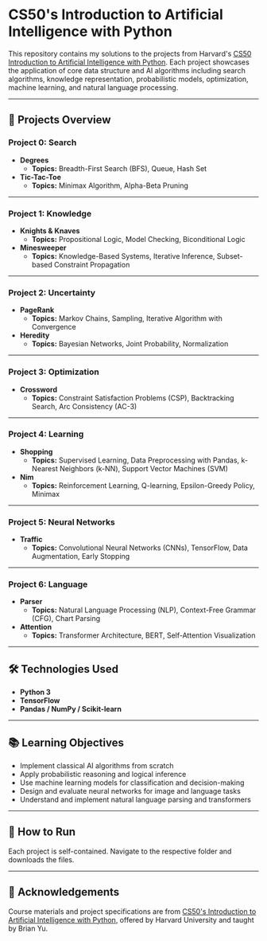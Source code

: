 # CS50's Introduction to Artificial Intelligence with Python

This repository contains my solutions to the projects from Harvard's [CS50 Introduction to Artificial Intelligence with Python](https://cs50.harvard.edu/ai/). Each project showcases the application of core data structure and AI algorithms including search algorithms, knowledge representation, probabilistic models, optimization, machine learning, and natural language processing.

---

## 🧠 Projects Overview

### **Project 0: Search**
- **Degrees**
  - **Topics:** Breadth-First Search (BFS), Queue, Hash Set
- **Tic-Tac-Toe**
  - **Topics:** Minimax Algorithm, Alpha-Beta Pruning

---

### **Project 1: Knowledge**
- **Knights & Knaves**
  - **Topics:** Propositional Logic, Model Checking, Biconditional Logic
- **Minesweeper**
  - **Topics:** Knowledge-Based Systems, Iterative Inference, Subset-based Constraint Propagation

---

### **Project 2: Uncertainty**
- **PageRank**
  - **Topics:** Markov Chains, Sampling, Iterative Algorithm with Convergence
- **Heredity**
  - **Topics:** Bayesian Networks, Joint Probability, Normalization

---

### **Project 3: Optimization**
- **Crossword**
  - **Topics:** Constraint Satisfaction Problems (CSP), Backtracking Search, Arc Consistency (AC-3)

---

### **Project 4: Learning**
- **Shopping**
  - **Topics:** Supervised Learning, Data Preprocessing with Pandas, k-Nearest Neighbors (k-NN), Support Vector Machines (SVM)
- **Nim**
  - **Topics:** Reinforcement Learning, Q-learning, Epsilon-Greedy Policy, Minimax

---

### **Project 5: Neural Networks**
- **Traffic**
  - **Topics:** Convolutional Neural Networks (CNNs), TensorFlow, Data Augmentation, Early Stopping

---

### **Project 6: Language**
- **Parser**
  - **Topics:** Natural Language Processing (NLP), Context-Free Grammar (CFG), Chart Parsing
- **Attention**
  - **Topics:** Transformer Architecture, BERT, Self-Attention Visualization

---

## 🛠️ Technologies Used
- **Python 3**
- **TensorFlow**
- **Pandas / NumPy / Scikit-learn**

---

## 📚 Learning Objectives
- Implement classical AI algorithms from scratch
- Apply probabilistic reasoning and logical inference
- Use machine learning models for classification and decision-making
- Design and evaluate neural networks for image and language tasks
- Understand and implement natural language parsing and transformers

---

## 🚀 How to Run
Each project is self-contained. Navigate to the respective folder and downloads the files.

---

## 📌 Acknowledgements
Course materials and project specifications are from [CS50's Introduction to Artificial Intelligence with Python](https://cs50.harvard.edu/ai/), offered by Harvard University and taught by Brian Yu.

